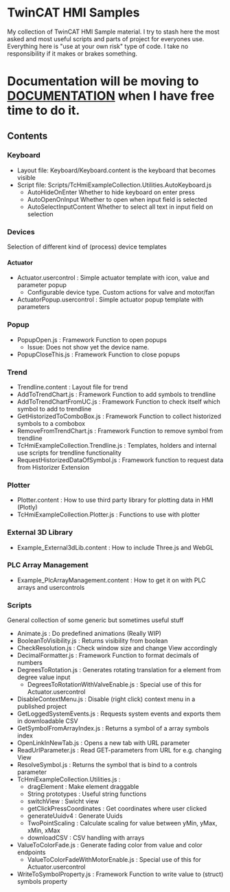 # TwinCAT HMI Samples
My collection of TwinCAT HMI Sample material. I try to stash here the most asked and most useful scripts and parts of project for everyones use.
Everything here is "use at your own risk" type of code. I take no responsibility if it makes or brakes something.


# Documentation will be moving to [DOCUMENTATION](./DOCUMENTATION.MD) when I have free time to do it.

## Contents

### Keyboard
- Layout file: Keyboard/Keyboard.content is the keyboard that becomes visible
- Script file: Scripts/TcHmiExampleCollection.Utilities.AutoKeyboard.js 
  - AutoHideOnEnter Whether to hide keyboard on enter press
  - AutoOpenOnInput Whether to open when input field is selected
  - AutoSelectInputContent Whether to select all text in input field on selection
  
### Devices
Selection of different kind of (process) device templates

#### Actuator
- Actuator.usercontrol : Simple actuator template with icon, value and parameter popup
  - Configurable device type. Custom actions for valve and motor/fan 
- ActuatorPopup.usercontrol : Simple actuator popup template with parameters

### Popup
- PopupOpen.js : Framework Function to open popups
  - Issue: Does not show yet the device name.
- PopupCloseThis.js : Framework Function to close popups

### Trend
- Trendline.content : Layout file for trend
- AddToTrendChart.js : Framework Function to add symbols to trendline
- AddToTrendChartFromUC.js : Framework Function to check itself which symbol to add to trendline 
- GetHistorizedToComboBox.js : Framework Function to collect historized symbols to a combobox
- RemoveFromTrendChart.js : Framework Function to remove symbol from trendline
- TcHmiExampleCollection.Trendline.js : Templates, holders and internal use scripts for trendline functionality
- RequestHistorizedDataOfSymbol.js : Framework function to request data from Historizer Extension

### Plotter
- Plotter.content : How to use third party library for plotting data in HMI (Plotly)
- TcHmiExampleCollection.Plotter.js : Functions to use with plotter

### External 3D Library
- Example_External3dLib.content : How to include Three.js and WebGL

### PLC Array Management
- Example_PlcArrayManagement.content : How to get it on with PLC arrays and usercontrols

### Scripts
General collection of some generic but sometimes useful stuff
- Animate.js : Do predefined animations (Really WIP) 
- BooleanToVisibility.js : Returns visibility from boolean
- CheckResolution.js : Check window size and change View accordingly
- DecimalFormatter.js : Framework Function to format decimals of numbers
- DegreesToRotation.js : Generates rotating translation for a element from degree value input
  - DegreesToRotationWithValveEnable.js : Special use of this for Actuator.usercontrol
- DisableContextMenu.js : Disable (right click) context menu in a published project
- GetLoggedSystemEvents.js : Requests system events and exports them in downloadable CSV
- GetSymbolFromArrayIndex.js : Returns a symbol of a array symbols index
- OpenLinkInNewTab.js : Opens a new tab with URL parameter
- ReadUrlParameter.js : Read GET-parameters from URL for e.g. changing View
- ResolveSymbol.js : Returns the symbol that is bind to a controls parameter
- TcHmiExampleCollection.Utilities.js : 
  - dragElement : Make element draggable
  - String prototypes : Useful string functions
  - switchView : Swicht view
  - getClickPressCoordinates : Get coordinates where user clicked
  - generateUuidv4 : Generate Uuids
  - TwoPointScaling : Calculate scaling for value between yMin, yMax, xMin, xMax
  - downloadCSV : CSV handling with arrays
- ValueToColorFade.js : Generate fading color from value and color endpoints
  - ValueToColorFadeWithMotorEnable.js : Special use of this for Actuator.usercontrol
- WriteToSymbolProperty.js : Framework Function to write value to (struct) symbols property
